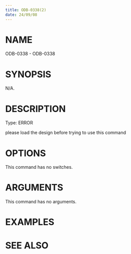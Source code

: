 ```yaml
---
title: ODB-0338(2)
date: 24/09/08
---
```


# NAME

ODB-0338 - ODB-0338

# SYNOPSIS

N/A.

# DESCRIPTION

Type: ERROR

please load the design before trying to use this command

# OPTIONS

This command has no switches.

# ARGUMENTS

This command has no arguments.

# EXAMPLES

# SEE ALSO
